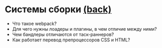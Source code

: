 # Системы сборки [(back)](./readme.md)

* Что такое webpack?
* Для чего нужны лоадеры и плагины, в чем отличие между ними?
* Чем бандлеры отличаются от таск-раннеров?
* Как работает перевод препроцессоров CSS и HTML?
